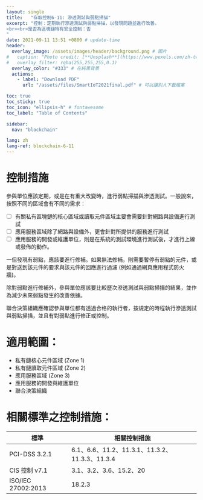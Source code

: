 ```yaml
---
layout: single
title:   "存取控制6-11: 滲透測試與弱點掃描"
excerpt: "控制：定期執行滲透測試與弱點掃描，以發現問題並進行改善。
<br><br>是否為區塊鏈特有安全控制：否
" 
date: 2021-09-11 13:51 +0800 # update-time
header:
  overlay_image: /assets/images/header/background.png # 圖片
#   caption: "Photo credit: [**Unsplash**](https://www.pexels.com/zh-tw/search/earth/)" # 可以表示圖片來源
#   overlay_filter: rgba(255,255,255,0.1)
  overlay_color: "#333" # 在純黑背景
  actions:
    - label: "Download PDF"
      url: "/assets/files/SmartIoT2021final.pdf" # 可以讓別人下載檔案

toc: true
toc_sticky: true
toc_icon: "ellipsis-h" # fontawesome
toc_label: "Table of Contents"

sidebar:
  nav: "blockchain"

lang: zh
lang-ref: blockchain-6-11
---
```



# 控制措施
參與單位應該定期，或是在有重大改變時，進行弱點掃描與滲透測試。一般說來，按照不同的區域會有不同的需求：

- [ ] 有關私有區塊鏈的核心區域或讀取元件區域主要會需要針對網路與設備進行測試
- [ ] 應用服務區域除了網路與設備外，更會針對所提供的服務進行測試
- [ ] 應用服務的開發或維護單位，則是在系統的測試環境進行測試後，才進行上線或發佈的動作。

一但發現有弱點，應該要進行修補。如果無法修補，則需要暫停有弱點的元件，或是對送到該元件的要求與該元件的回應進行過濾 (例如通過網頁應用程式防火牆)。

除對弱點進行修補外，參與單位應該要比較歷次滲透測試與弱點掃描的結果，並作為減少未來弱點發生的改善依據。

聯合決策組織應確認參與單位都有透過合格的執行者，按規定的時程執行滲透測試與弱點掃描，並且有對弱點進行修正或控制。


# 適用範圍：
- 私有鏈核心元件區域 (Zone 1)
- 私有鏈讀取元件區域 (Zone 2)
- 應用服務區域 (Zone 3)
- 應用服務的開發與維護單位
- 聯合決策組織



# 相關標準之控制措施：

| 標準               | 相關控制措施                                   |
| ------------------ | ---------------------------------------------- |
| PCI-DSS 3.2.1      | 6.1、6.6、11.2、11.3.1、11.3.2、11.3.3、11.3.4 |
| CIS 控制 v7.1      | 3.1、3.2、3.6、15.2、20                        |
| ISO/IEC 27002:2013 | 18.2.3                                         |




